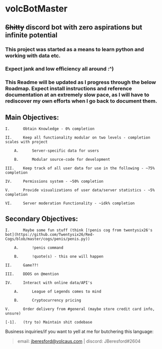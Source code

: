 # volcBotMaster
## ~~Shitty~~ discord bot with zero aspirations but infinite potential

### This project was started as a means to learn python and working with data etc.
### Expect jank and low efficiency all around :^)
### This Readme will be updated as I progress through the below Roadmap. Expect install instructions and reference documentation at an **__extremely__** slow pace, as I will have to rediscover my own efforts when I go back to document them.

## Main Objectives:

    I.      Obtain Knowledge - 0% completion
    
    II.     Keep all functionality modular on two levels - completion scales with project
            
        A.      Server-specific data for users
   
        B.      Modular source-code for development
            
    III.    Keep track of all user data for use in the following - ~75% completion
    
    IV.     Permissions system - ~50% completion
    
    V.      Provide visualizations of user data/server statistics - ~5% completion
    
    VI.     Server moderation Functionality - ~idk% completion
    
    
## Secondary Objectives:

    I.      Maybe some fun stuff (think [!penis cog from twentysix26's bot](https://github.com/Twentysix26/Red-Cogs/blob/master/cogs/penis/penis.py))
    
        A.      !penis command
        
        B.      !quote(s) - this one will happen
    
    II.     Game??!
    
    III.    DDOS on @mention
    
    IV.     Interact with online data/API's
    
        A.      League of Legends comes to mind
        
        B.      Cryptocurrency pricing
        
    V.      Order delivery from #general (maybe store credit card info, unsure)
    
    [-1].   (try to) Maintain shit codebase
    
Business inquiries/if you want to yell at me for butchering this language:
> email: jberesford@volcaus.com | discord: JBeresford#2604
